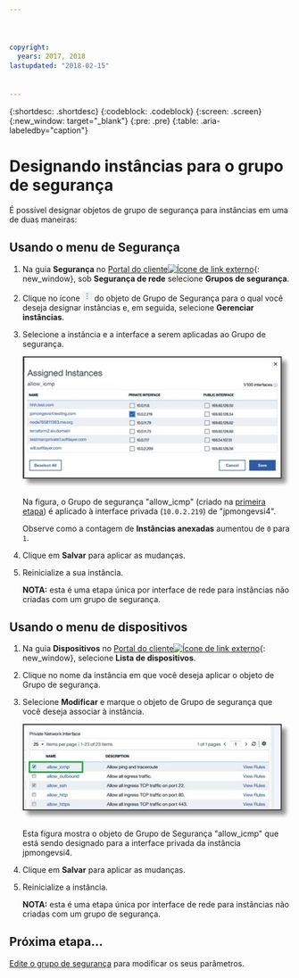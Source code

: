 ```yaml
---



copyright:
  years: 2017, 2018
lastupdated: "2018-02-15"


---
```


{:shortdesc: .shortdesc}
{:codeblock: .codeblock}
{:screen: .screen}
{:new_window: target="_blank"}
{:pre: .pre}
{:table: .aria-labeledby="caption"}

# Designando instâncias para o grupo de segurança
É possível designar objetos de grupo de segurança para instâncias em uma de duas maneiras:

## Usando o menu de Segurança

1. Na guia **Segurança** no [Portal do cliente![Ícone de link externo](../../icons/launch-glyph.svg "Ícone de link externo")](https://control.softlayer.com/){: new_window}, sob **Segurança de rede** selecione **Grupos de segurança**.
2. Clique no ícone ![Ícone mais](./images/more_icon.jpg) do objeto de Grupo de Segurança para o qual você deseja designar instâncias e, em seguida, selecione **Gerenciar instâncias**.
3. Selecione a instância e a interface a serem aplicadas ao Grupo de segurança.

	![Instância do menu de segurança](./images/security_assign.jpg)

	Na figura, o Grupo de segurança "allow_icmp" (criado na [primeira etapa](csg_create.html)) é aplicado à interface privada (`10.0.2.219`) de "jpmongevsi4".

	Observe como a contagem de **Instâncias anexadas** aumentou de `0` para `1`.

4. Clique em **Salvar** para aplicar as mudanças.

5. Reinicialize a sua instância.

	**NOTA:** esta é uma etapa única por interface de rede para instâncias não criadas com um grupo de segurança.

## Usando o menu de dispositivos

1. Na guia **Dispositivos** no [Portal do cliente![Ícone de link externo](../../icons/launch-glyph.svg "Ícone de link externo")](https://control.softlayer.com/){: new_window}, selecione **Lista de dispositivos**.
2. Clique no nome da instância em que você deseja aplicar o objeto de Grupo de segurança.
3. Selecione **Modificar** e marque o objeto de Grupo de segurança que você deseja associar à instância.

	![Instância de menu de dispositivo](./images/device_assign.jpg)

	Esta figura mostra o objeto de Grupo de Segurança "allow_icmp" que está sendo designado para a interface privada da instância jpmongevsi4.
4. Clique em **Salvar** para aplicar as mudanças.

5. Reinicialize a instância.

	**NOTA:** esta é uma etapa única por interface de rede para instâncias não criadas com um grupo de segurança.

## Próxima etapa...
[Edite o grupo de segurança](csg_edit.html) para modificar os seus parâmetros.  
